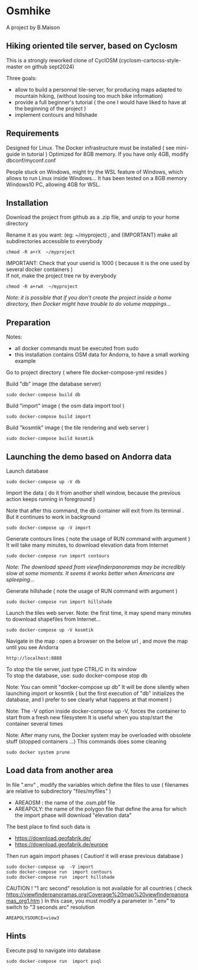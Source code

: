 Osmhike
======= 
A project by B.Maison

## Hiking oriented tile server, based on Cyclosm

This is a strongly reworked clone of CyclOSM (cyclosm-cartocss-style-master  on github  sept2024) 

Three goals:
- allow to build a personnal tile-server, for producing maps adapted to mountain hiking, (without loosing too much bike information)
- provide a full beginner's tutorial ( the one I would have liked to have at the beginning of the project )
- implement contours and hillshade

## Requirements

Designed for Linux. 
The Docker infrastructure must be installed ( see mini-guide in tutorial  )
Optimized for 8GB memory. If you have only 4GB, modify dbconf/myconf.conf

People stuck on Windows, might try the WSL feature of Windows, which allows to run Linux inside Windows...
It has been tested on a 8GB memory Windows10 PC, allowing 4GB for WSL.

## Installation

Download the project from github as a .zip file, and unzip to your home directory

Rename it as you want:  (eg:   ~/myproject) , and (IMPORTANT) make all subdirectories accessible to everybody
```
chmod -R a+rX  ~/myproject 
```
IMPORTANT:  Check that your userid is 1000 ( because it is the one used by several docker containers )
<br>If not, make the project tree rw by everybody
```
chmod -R a+rwX  ~/myproject 
```

*Note: it is possible that if you don't create the project inside a home directory, then Docker might have trouble to do volume mappings...*

## Preparation

Notes: 
- all docker commands must be executed from sudo
- this installation contains OSM data for Andorra, to have a small working example

Go to project directory ( where file docker-compose-yml resides )

Build "db" image (the database server)
```
sudo docker-compose build db  
```

Build "import" image ( the osm data import tool )
```
sudo docker-compose build import
```

Build "kosmtik" image ( the tile rendering and web server )
```
sudo docker-compose build kosmtik
```

## Launching the demo based on Andorra data

Launch database
```
sudo docker-compose up -V db
```

Import the data  ( do it from another shell window, because the previous action keeps running in foreground )

Note that after this command, the db container will exit from its terminal . But it continues to work in background
```
sudo docker-compose up -V import
```

Generate contours lines  ( note the usage of RUN command with argument )
<br> It will take many minutes, to download elevation data from Internet 
```
sudo docker-compose run import contours
```
*Note: The download speed from viewfinderpanoramas may be incredibly slow at some moments. It seems it works better when Americans are spleeping...*

Generate hillshade  ( note the usage of RUN command with argument )
```
sudo docker-compose run import hillshade
```

Launch the tiles web server.  Note: the first time, it may spend many minutes to download shapefiles from Internet...
```
sudo docker-compose up -V kosmtik
```

Navigate in the map : open a browser on the below url , and move the map until you see Andorra
```
http://localhost:8888
```


To stop the tile server, just type CTRL/C in its window<br>
To stop the database, use:  sudo docker-compose stop db

Note:
You can ommit "docker-compose up db" 
It will be done silently when launching import or kosmtik
( but the first execution of "db" initializes the database, and  I prefer to see clearly what happens at that moment )

Note:
The -V option inside docker-compose up -V,  forces the container to start from a fresh new filesystem
It is useful when you stop/start the container several times

Note:
After many runs, the Docker system may be overloaded with obsolete stuff  (stopped containers ...)
This commands does some cleaning
```
sudo docker system prune
```
 
## Load data from another area

In file ".env" , modify the variables which define the files to use
( filenames are relative to subdirectory "files/myfiles" )
- AREAOSM : the name of the .osm.pbf  file
- AREAPOLY:  the name of the polygon file that define the area for which the import phase will download "elevation data"

The best place to find such data is 
- https://download.geofabrik.de/
- https://download.geofabrik.de/europe

Then run again import phases ( Caution! it will erase previous database )
```
sudo docker-compose up  -V import
sudo docker-compose run  import contours
sudo docker-compose run  import hillshade
```

CAUTION ! "1 arc second" resolution is not available for all countries
( check https://viewfinderpanoramas.org/Coverage%20map%20viewfinderpanoramas_org1.htm )
In this case, you must modify a parameter in ".env" to switch to "3 seconds arc" resolution
```
AREAPOLYSOURCE=view3
```

## Hints ##


Execute psql to navigate into database
```
sudo docker-compose run  import psql
```



